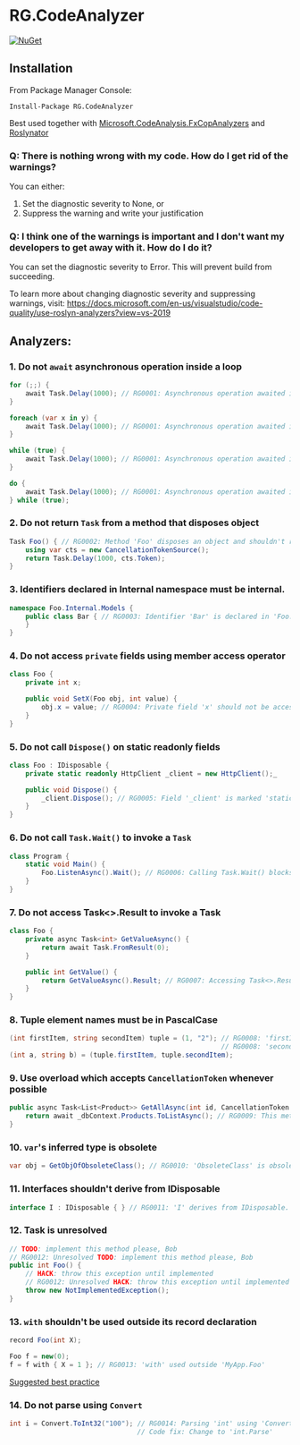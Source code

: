 # RG.CodeAnalyzer

[![NuGet](https://img.shields.io/nuget/v/RG.CodeAnalyzer.svg)](https://www.nuget.org/packages/RG.CodeAnalyzer/)

## Installation
From Package Manager Console:
```
Install-Package RG.CodeAnalyzer
```

Best used together with [Microsoft.CodeAnalysis.FxCopAnalyzers](https://www.nuget.org/packages/Microsoft.CodeAnalysis.FxCopAnalyzers/) and [Roslynator](https://www.nuget.org/packages/Roslynator.Analyzers/)

### Q: There is nothing wrong with my code. How do I get rid of the warnings?
You can either:
1. Set the diagnostic severity to None, or
2. Suppress the warning and write your justification

### Q: I think one of the warnings is important and I don't want my developers to get away with it. How do I do it?
You can set the diagnostic severity to Error. This will prevent build from succeeding.

To learn more about changing diagnostic severity and suppressing warnings, visit: https://docs.microsoft.com/en-us/visualstudio/code-quality/use-roslyn-analyzers?view=vs-2019

## Analyzers:
### 1. Do not `await` asynchronous operation inside a loop
```cs
for (;;) {
    await Task.Delay(1000); // RG0001: Asynchronous operation awaited inside for loop.
}

foreach (var x in y) {
    await Task.Delay(1000); // RG0001: Asynchronous operation awaited inside foreach loop.
}

while (true) {
    await Task.Delay(1000); // RG0001: Asynchronous operation awaited inside while loop.
}

do {
    await Task.Delay(1000); // RG0001: Asynchronous operation awaited inside do..while loop.
} while (true);
```

### 2. Do not return `Task` from a method that disposes object
```cs
Task Foo() { // RG0002: Method 'Foo' disposes an object and shouldn't return Task.
    using var cts = new CancellationTokenSource();
    return Task.Delay(1000, cts.Token);
}
```

### 3. Identifiers declared in Internal namespace must be internal.
```cs
namespace Foo.Internal.Models {
    public class Bar { // RG0003: Identifier 'Bar' is declared in 'Foo.Internal.Models' namespace, and thus must be declared internal.
    }
}
```

### 4. Do not access `private` fields using member access operator
```cs
class Foo {
    private int x;

    public void SetX(Foo obj, int value) {
        obj.x = value; // RG0004: Private field 'x' should not be accessed directly.
    }
}
```

### 5. Do not call `Dispose()` on static readonly fields
```cs
class Foo : IDisposable {
    private static readonly HttpClient _client = new HttpClient();_

    public void Dispose() {
        _client.Dispose(); // RG0005: Field '_client' is marked 'static readonly' and should not be disposed.
    }
}
```

### 6. Do not call `Task.Wait()` to invoke a `Task`
```cs
class Program {
    static void Main() {
        Foo.ListenAsync().Wait(); // RG0006: Calling Task.Wait() blocks current thread and is not recommended. Use await instead.
    }
}
```

### 7. Do not access Task<>.Result to invoke a Task
```cs
class Foo {
    private async Task<int> GetValueAsync() {
        return await Task.FromResult(0);
    }

    public int GetValue() {
        return GetValueAsync().Result; // RG0007: Accessing Task<>.Result blocks current thread and is not recommended. Use await instead.
    }
}
```

### 8. Tuple element names must be in PascalCase
```cs
(int firstItem, string secondItem) tuple = (1, "2"); // RG0008: 'firstItem' is not a proper name of a tuple element.
                                                     // RG0008: 'secondItem' is not a proper name of a tuple element.
(int a, string b) = (tuple.firstItem, tuple.secondItem);
```

### 9. Use overload which accepts `CancellationToken` whenever possible
```cs
public async Task<List<Product>> GetAllAsync(int id, CancellationToken cancellationToken) {
    return await _dbContext.Products.ToListAsync(); // RG0009: This method has an overload that accepts CancellationToken.
}
```

### 10. `var`'s inferred type is obsolete
```cs
var obj = GetObjOfObsoleteClass(); // RG0010: 'ObsoleteClass' is obsolete.
```

### 11. Interfaces shouldn't derive from IDisposable
```cs
interface I : IDisposable { } // RG0011: 'I' derives from IDisposable.
```

### 12. Task is unresolved
```cs
// TODO: implement this method please, Bob
// RG0012: Unresolved TODO: implement this method please, Bob
public int Foo() {
    // HACK: throw this exception until implemented
    // RG0012: Unresolved HACK: throw this exception until implemented
    throw new NotImplementedException();
}
```

### 13. `with` shouldn't be used outside its record declaration
```cs
record Foo(int X);

Foo f = new(0);
f = f with { X = 1 }; // RG0013: 'with' used outside 'MyApp.Foo'
```
[Suggested best practice](https://github.com/ronnygunawan/analyzers/issues/33)

### 14. Do not parse using `Convert`
```cs
int i = Convert.ToInt32("100"); // RG0014: Parsing 'int' using 'Convert.ToInt32'
                                // Code fix: Change to 'int.Parse'
```
